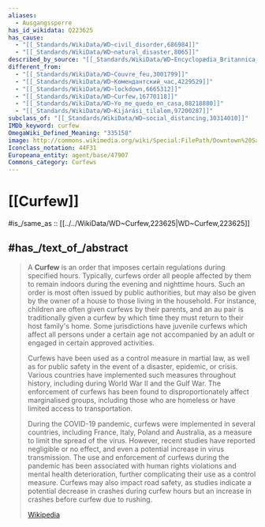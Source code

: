 ```yaml
---
aliases:
  - Ausgangssperre
has_id_wikidata: Q223625
has_cause:
  - "[[_Standards/WikiData/WD~civil_disorder,686984]]"
  - "[[_Standards/WikiData/WD~natural_disaster,8065]]"
described_by_source: "[[_Standards/WikiData/WD~Encyclopædia_Britannica_11th_edition,867541]]"
different_from:
  - "[[_Standards/WikiData/WD~Couvre_feu,3001799]]"
  - "[[_Standards/WikiData/WD~Комендантский_час,4229529]]"
  - "[[_Standards/WikiData/WD~lockdown,6665312]]"
  - "[[_Standards/WikiData/WD~Curfew,16770118]]"
  - "[[_Standards/WikiData/WD~Yo_me_quedo_en_casa,88218880]]"
  - "[[_Standards/WikiData/WD~Kijárási_tilalom,97200287]]"
subclass_of: "[[_Standards/WikiData/WD~social_distancing,30314010]]"
IMDb_keyword: curfew
OmegaWiki_Defined_Meaning: "335158"
image: http://commons.wikimedia.org/wiki/Special:FilePath/Downtown%20San%20Francisco%20Under%20Curfew.jpg
Iconclass_notation: 44F31
Europeana_entity: agent/base/47907
Commons_category: Curfews
---
```


# [[Curfew]] 

#is_/same_as :: [[../../WikiData/WD~Curfew,223625|WD~Curfew,223625]] 

## #has_/text_of_/abstract 

> A **Curfew** is an order that imposes certain regulations during specified hours. Typically, curfews order all people affected by them to remain indoors during the evening and nighttime hours. Such an order is most often issued by public authorities, but may also be given by the owner of a house to those living in the household. For instance, children are often given curfews by their parents, and an au pair is traditionally given a curfew by which time they must return to their host family's home. Some jurisdictions have juvenile curfews which affect all persons under a certain age not accompanied by an adult or engaged in certain approved activities.
>
> Curfews have been used as a control measure in martial law, as well as for public safety in the event of a disaster, epidemic, or crisis. Various countries have implemented such measures throughout history, including during World War II and the Gulf War. The enforcement of curfews has been found to disproportionately affect marginalised groups, including those who are homeless or have limited access to transportation.
>
> During the COVID-19 pandemic, curfews were implemented in several countries, including France, Italy, Poland and Australia, as a measure to limit the spread of the virus. However, recent studies have reported negligible or no effect, and even a potential increase in virus transmission. The use and enforcement of curfews during the pandemic has been associated with human rights violations and mental health deterioration, further complicating their use as a control measure. Curfews may also impact road safety, as studies indicate a potential decrease in crashes during curfew hours but an increase in crashes before curfew due to rushing.
>
> [Wikipedia](https://en.wikipedia.org/wiki/Curfew) 

